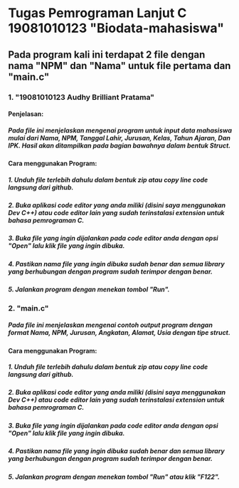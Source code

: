 # Tugas Pemrograman Lanjut C 19081010123 "Biodata-mahasiswa"

## Pada program kali ini terdapat 2 file dengan nama "NPM" dan "Nama" untuk file pertama dan "main.c"

### 1. "19081010123 Audhy Brilliant Pratama"
#### Penjelasan:

##### Pada file ini menjelaskan mengenai program untuk input data mahasiswa mulai dari Nama, NPM, Tanggal Lahir, Jurusan, Kelas, Tahun Ajaran, Dan IPK. Hasil akan ditampilkan pada bagian bawahnya dalam bentuk Struct.
#### Cara menggunakan Program:

##### 1. Unduh file terlebih dahulu dalam bentuk zip atau copy line code langsung dari github.
##### 2. Buka aplikasi code editor yang anda miliki (disini saya menggunakan Dev C++) atau code editor lain yang sudah terinstalasi extension untuk bahasa pemrograman C.
##### 3. Buka file yang ingin dijalankan pada code editor anda dengan opsi "Open" lalu klik file yang ingin dibuka.
##### 4. Pastikan nama file yang ingin dibuka sudah benar dan semua library yang berhubungan dengan program sudah terimpor dengan benar.
##### 5. Jalankan program dengan menekan tombol "Run".

### 2. "main.c"
##### Pada file ini menjelaskan mengenai contoh output program dengan format Nama, NPM, Jurusan, Angkatan, Alamat, Usia dengan tipe struct.
#### Cara menggunakan Program:

##### 1. Unduh file terlebih dahulu dalam bentuk zip atau copy line code langsung dari github.
##### 2. Buka aplikasi code editor yang anda miliki (disini saya menggunakan Dev C++) atau code editor lain yang sudah terinstalasi extension untuk bahasa pemrograman C.
##### 3. Buka file yang ingin dijalankan pada code editor anda dengan opsi "Open" lalu klik file yang ingin dibuka.
##### 4. Pastikan nama file yang ingin dibuka sudah benar dan semua library yang berhubungan dengan program sudah terimpor dengan benar.
##### 5. Jalankan program dengan menekan tombol "Run" atau klik "F122".
